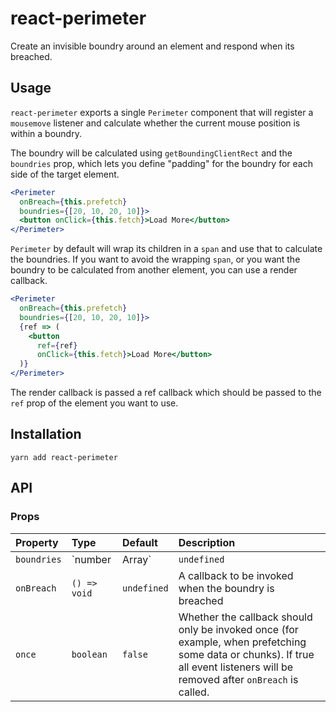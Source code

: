 # react-perimeter

Create an invisible boundry around an element and respond when its breached.


## Usage

`react-perimeter` exports a single `Perimeter` component that will register a `mousemove` listener and calculate whether the current mouse position is within a boundry.

The boundry will be calculated using `getBoundingClientRect` and the `boundries` prop, which lets you define "padding" for the boundry for each side of the target element.

```jsx
<Perimeter
  onBreach={this.prefetch}
  boundries={[20, 10, 20, 10]}>
  <button onClick={this.fetch}>Load More</button>
</Perimeter>
```

`Perimeter` by default will wrap its children in a `span` and use that to calculate the boundries. If you want to avoid the wrapping `span`, or you want the boundry to be calculated from another element, you can use a render callback.

```jsx
<Perimeter
  onBreach={this.prefetch}
  boundries={[20, 10, 20, 10]}>
  {ref => (
    <button
      ref={ref}
      onClick={this.fetch}>Load More</button>
  )}
</Perimeter>
```
The render callback is passed a ref callback which should be passed to the `ref` prop of the element you want to use.

## Installation

```
yarn add react-perimeter
```


## API

### Props

Property  	| 	Type		|	Default		|	  Description
:-----------------------|:-----------------------------|:--------------|:--------------------------------
`boundries` |   `number | Array<number>` | `undefined` | The boundries around the element. If a single number is passed it will be used for all sides. If an array is passed it should contain the boundry buffer for each side (`[top, right, bottom, left]`) 
`onBreach` | `() => void` | `undefined` | A callback to be invoked when the boundry is breached
`once` | `boolean` | `false` | Whether the callback should only be invoked once (for example, when prefetching some data or chunks). If true all event listeners will be removed after `onBreach` is called.

